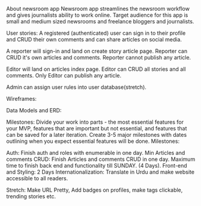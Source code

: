 About newsroom app
Newsroom app streamlines the newsroom workflow and gives journalists ability to work online.
Target audience for this app is small and medium sized newsrooms and freelance bloggers and journalists.

User stories:
A registered (authenticated) user can sign in to their profile and CRUD their own comments and can share articles on social media.

A reporter will sign-in and land on create story article page. Reporter can CRUD it's own articles and comments. Reporter cannot publish any article.

Editor will land on articles index page. Editor can CRUD all stories and all comments.
Only Editor can publish any article.

Admin can assign user rules into user database(stretch).

Wireframes:


Data Models and ERD:



Milestones: Divide your work into parts - the most essential features for your MVP, features that are important but not essential, and features that can be saved for a later iteration. Create 3-5 major milestones with dates outlining when you expect essential features will be done.
Milestones:

Auth: Finish auth and roles with enumerable in one day. Min
Articles and comments CRUD: Finish Articles and comments CRUD in one day.
Maximum time to finish back end and functionality till SUNDAY. (4 Days).
Front-end and Styling: 2 Days
Internationalization: Translate in Urdu and make website accessible to all readers.

Stretch: Make URL Pretty, Add badges on profiles, make tags clickable, trending stories etc.
